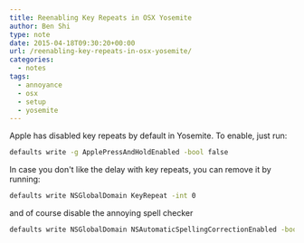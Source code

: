 ```yaml
---
title: Reenabling Key Repeats in OSX Yosemite
author: Ben Shi
type: note
date: 2015-04-18T09:30:20+00:00
url: /reenabling-key-repeats-in-osx-yosemite/
categories:
  - notes
tags:
  - annoyance
  - osx
  - setup
  - yosemite
---
```


Apple has disabled key repeats by default in Yosemite. To enable, just run:

```bash
defaults write -g ApplePressAndHoldEnabled -bool false
```

In case you don't like the delay with key repeats, you can remove it by running:

```bash
defaults write NSGlobalDomain KeyRepeat -int 0
```

and of course disable the annoying spell checker

```bash
defaults write NSGlobalDomain NSAutomaticSpellingCorrectionEnabled -bool false
```
